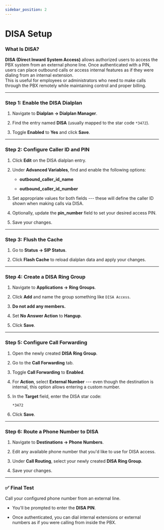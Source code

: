 ```yaml
---
sidebar_position: 2
---
```


# DISA Setup

### What Is DISA?

**DISA (Direct Inward System Access)** allows authorized users to access the PBX system from an external phone line. Once authenticated with a PIN, users can place outbound calls or access internal features as if they were dialing from an internal extension.\
This is useful for employees or administrators who need to make calls through the PBX remotely while maintaining control and proper billing.

* * * * *

### Step 1: Enable the DISA Dialplan

1.  Navigate to **Dialplan → Dialplan Manager**.

2.  Find the entry named **DISA** (usually mapped to the star code `*3472`).

3.  Toggle **Enabled** to **Yes** and click **Save**.

* * * * *

### Step 2: Configure Caller ID and PIN

1.  Click **Edit** on the DISA dialplan entry.

2.  Under **Advanced Variables**, find and enable the following options:

    -   **outbound_caller_id_name**

    -   **outbound_caller_id_number**

3.  Set appropriate values for both fields --- these will define the caller ID shown when making calls via DISA.

4.  Optionally, update the **pin_number** field to set your desired access PIN.

5.  Save your changes.

* * * * *

### Step 3: Flush the Cache

1.  Go to **Status → SIP Status**.

2.  Click **Flash Cache** to reload dialplan data and apply your changes.

* * * * *

### Step 4: Create a DISA Ring Group

1.  Navigate to **Applications → Ring Groups**.

2.  Click **Add** and name the group something like `DISA Access`.

3.  **Do not add any members.**

4.  Set **No Answer Action** to **Hangup**.

5.  Click **Save**.

* * * * *

### Step 5: Configure Call Forwarding

1.  Open the newly created **DISA Ring Group**.

2.  Go to the **Call Forwarding** tab.

3.  Toggle **Call Forwarding** to **Enabled**.

4.  For **Action**, select **External Number** --- even though the destination is internal, this option allows entering a custom number.

5.  In the **Target** field, enter the DISA star code:

    `*3472`

6.  Click **Save**.

* * * * *

### Step 6: Route a Phone Number to DISA

1.  Navigate to **Destinations → Phone Numbers**.

2.  Edit any available phone number that you'd like to use for DISA access.

3.  Under **Call Routing**, select your newly created **DISA Ring Group**.

4.  Save your changes.

* * * * *

### ✅ Final Test

Call your configured phone number from an external line.

-   You'll be prompted to enter the **DISA PIN**.

-   Once authenticated, you can dial internal extensions or external numbers as if you were calling from inside the PBX.